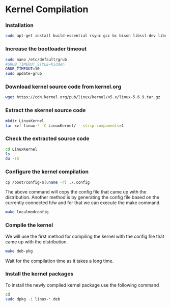 # Kernel Compilation

### Installation

```bash  
sudo apt-get install build-essential rsync gcc bc bison libssl-dev libncurses5-dev libelf-dev
```

### Increase the bootloader timeout

```bash
sudo nano /etc/default/grub
#GRUB_TIMEOUT_STYLE=hidden
GRUB_TIMEOUT=10
sudo update-grub	
```

### Download kernel source code from kernel.org

```bash
wget https://cdn.kernel.org/pub/linux/kernel/v5.x/linux-5.6.9.tar.gz
```

### Extract the skernel source code

```bash
mkdir LinuxKernel
tar xvf linux-* -C LinuxKernel/ --strip-components=1
```

### Check the extracted source code

```bash
cd LinuxKernel
ls
du -sh
```

### Configure the kernel compilation

```bash
cp /boot/config-$(uname -r) ./.config 
```

The above command will copy the config file that came up with the distribution. Another method is by generating the config file based on the currently connected h/w and for that we can execute the make command.

```bash
make localmodconfig
``` 

### Compile the kernel

We will use the first method for compiling the kernel with the config file that came up with the distribution.
  
```bash
make deb-pkg 
```

Wait for the compilation time as it takes a long time.

### Install the kernel packages

To install the newly compiled kernel package use the following command

```bash
cd 
sudo dpkg -i linux-*.deb
```

